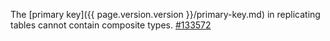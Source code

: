 The [primary key]({{ page.version.version }}/primary-key.md) in replicating tables cannot contain composite types. [#133572](https://github.com/cockroachdb/cockroach/issues/133572)